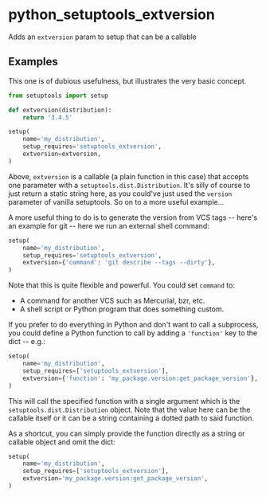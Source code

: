 python_setuptools_extversion
============================

Adds an `extversion` param to setup that can be a callable

Examples
--------

This one is of dubious usefulness, but illustrates the very basic
concept.

```python
from setuptools import setup

def extversion(distribution):
    return '3.4.5'

setup(
    name='my_distribution',
    setup_requires='setuptools_extversion',
    extversion=extversion,
)
```

Above, `extversion` is a callable (a plain function in this case) that
accepts one parameter with a `setuptools.dist.Distribution`. It's silly
of course to just return a static string here, as you could've just used
the `version` parameter of vanilla setuptools. So on to a more useful
example...

A more useful thing to do is to generate the version from VCS tags --
here's an example for git -- here we run an external shell command:

```python
setup(
    name='my_distribution',
    setup_requires='setuptools_extversion',
    extversion={'command': 'git describe --tags --dirty'},
)
```

Note that this is quite flexible and powerful. You could set `command`
to:

- A command for another VCS such as Mercurial, bzr, etc.
- A shell script or Python program that does something custom.

If you prefer to do everything in Python and don't want to call a
subprocess, you could define a Python function to call by adding a
`'function'` key to the dict -- e.g.:

```python
setup(
    name='my_distribution',
    setup_requires=['setuptools_extversion'],
    extversion={'function': 'my_package.version:get_package_version'},
)
```

This will call the specified function with a single argument which is
the `setuptools.dist.Distribution` object. Note that the value here can
be the callable itself or it can be a string containing a dotted path to
said function.

As a shortcut, you can simply provide the function directly as a string
or callable object and omit the dict:

```python
setup(
    name='my_distribution',
    setup_requires=['setuptools_extversion'],
    extversion='my_package.version:get_package_version',
)
```

